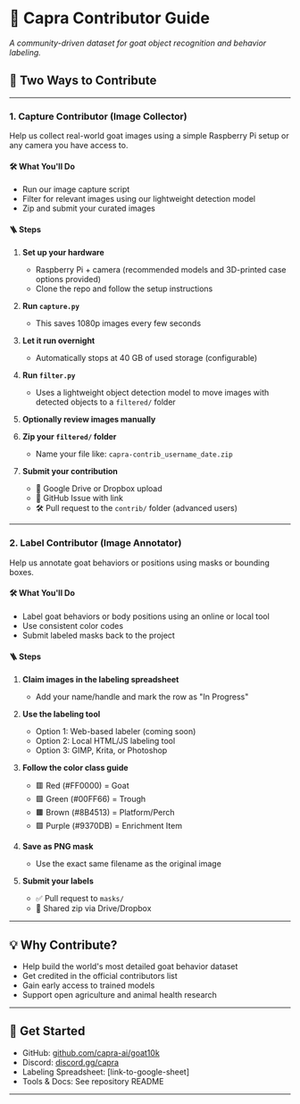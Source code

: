 # 🐐 Capra Contributor Guide
*A community-driven dataset for goat object recognition and behavior labeling.*

## 🧩 Two Ways to Contribute

---

### 1. Capture Contributor (Image Collector)

Help us collect real-world goat images using a simple Raspberry Pi setup or any camera you have access to.

#### 🛠️ What You'll Do
- Run our image capture script
- Filter for relevant images using our lightweight detection model
- Zip and submit your curated images

#### 🪜 Steps
1. **Set up your hardware**
   - Raspberry Pi + camera (recommended models and 3D-printed case options provided)
   - Clone the repo and follow the setup instructions

2. **Run `capture.py`**
   - This saves 1080p images every few seconds

3. **Let it run overnight**
   - Automatically stops at 40 GB of used storage (configurable)

4. **Run `filter.py`**
   - Uses a lightweight object detection model to move images with detected objects to a `filtered/` folder

5. **Optionally review images manually**

6. **Zip your `filtered/` folder**
   - Name your file like: `capra-contrib_username_date.zip`

7. **Submit your contribution**
   - 🔗 Google Drive or Dropbox upload
   - 📝 GitHub Issue with link
   - 🛠️ Pull request to the `contrib/` folder (advanced users)

---

### 2. Label Contributor (Image Annotator)

Help us annotate goat behaviors or positions using masks or bounding boxes.

#### 🛠️ What You'll Do
- Label goat behaviors or body positions using an online or local tool
- Use consistent color codes
- Submit labeled masks back to the project

#### 🪜 Steps
1. **Claim images in the labeling spreadsheet**
   - Add your name/handle and mark the row as "In Progress"

2. **Use the labeling tool**
   - Option 1: Web-based labeler (coming soon)
   - Option 2: Local HTML/JS labeling tool
   - Option 3: GIMP, Krita, or Photoshop

3. **Follow the color class guide**
   - 🟥 Red (#FF0000) = Goat  
   - 🟩 Green (#00FF66) = Trough
   - 🟫 Brown (#8B4513) = Platform/Perch
   - 🟪 Purple (#9370DB) = Enrichment Item

4. **Save as PNG mask**
   - Use the exact same filename as the original image

5. **Submit your labels**
   - ✅ Pull request to `masks/`
   - 🔗 Shared zip via Drive/Dropbox

---

## 💡 Why Contribute?
- Help build the world's most detailed goat behavior dataset
- Get credited in the official contributors list
- Gain early access to trained models
- Support open agriculture and animal health research

---

## 🚀 Get Started
- GitHub: [github.com/capra-ai/goat10k](#)
- Discord: [discord.gg/capra](#)
- Labeling Spreadsheet: [link-to-google-sheet]
- Tools & Docs: See repository README

---
